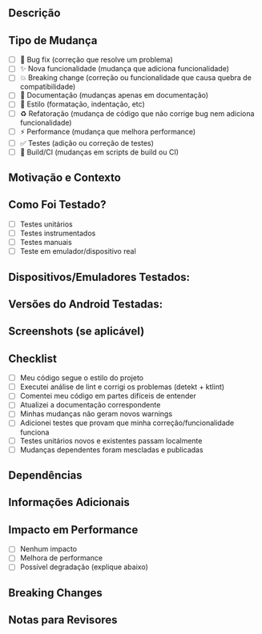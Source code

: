 ## Descrição

<!-- Descreva suas mudanças de forma clara e concisa -->

## Tipo de Mudança

<!-- Marque as opções relevantes com [x] -->

- [ ] 🐛 Bug fix (correção que resolve um problema)
- [ ] ✨ Nova funcionalidade (mudança que adiciona funcionalidade)
- [ ] 💥 Breaking change (correção ou funcionalidade que causa quebra de compatibilidade)
- [ ] 📝 Documentação (mudanças apenas em documentação)
- [ ] 🎨 Estilo (formatação, indentação, etc)
- [ ] ♻️ Refatoração (mudança de código que não corrige bug nem adiciona funcionalidade)
- [ ] ⚡ Performance (mudança que melhora performance)
- [ ] ✅ Testes (adição ou correção de testes)
- [ ] 🔧 Build/CI (mudanças em scripts de build ou CI)

## Motivação e Contexto

<!-- Por que essa mudança é necessária? Qual problema ela resolve? -->
<!-- Se corrige um issue, referencie-o aqui: Fixes #123 -->

## Como Foi Testado?

<!-- Descreva como você testou suas mudanças -->

- [ ] Testes unitários
- [ ] Testes instrumentados
- [ ] Testes manuais
- [ ] Teste em emulador/dispositivo real

**Dispositivos/Emuladores Testados:**
-

**Versões do Android Testadas:**
-

## Screenshots (se aplicável)

<!-- Adicione screenshots ou GIFs demonstrando as mudanças visuais -->

## Checklist

<!-- Marque as opções com [x] conforme completa -->

- [ ] Meu código segue o estilo do projeto
- [ ] Executei análise de lint e corrigi os problemas (detekt + ktlint)
- [ ] Comentei meu código em partes difíceis de entender
- [ ] Atualizei a documentação correspondente
- [ ] Minhas mudanças não geram novos warnings
- [ ] Adicionei testes que provam que minha correção/funcionalidade funciona
- [ ] Testes unitários novos e existentes passam localmente
- [ ] Mudanças dependentes foram mescladas e publicadas

## Dependências

<!-- Este PR depende de outros PRs ou mudanças? Liste aqui -->

## Informações Adicionais

<!-- Qualquer informação adicional relevante para os revisores -->

## Impacto em Performance

<!-- Suas mudanças afetam a performance do app? -->

- [ ] Nenhum impacto
- [ ] Melhora de performance
- [ ] Possível degradação (explique abaixo)

## Breaking Changes

<!-- Se marcou "Breaking change" acima, descreva o impacto e caminho de migração -->

## Notas para Revisores

<!-- Informações específicas que os revisores devem saber -->
